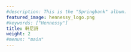 ```yaml
---
#description: This is the "Springbank" album.
featured_image: hennessy_logo.png
#keywords: ["Hennessy"]
title: 軒尼詩
weight: 2
#menus: "main"
---
```

